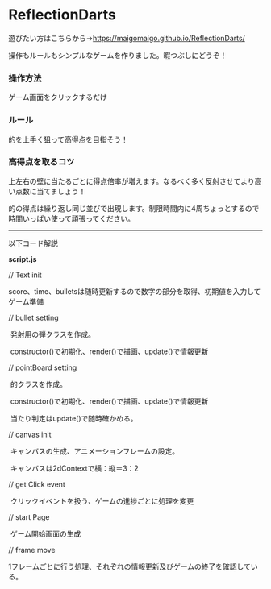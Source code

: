 # ReflectionDarts

遊びたい方はこちらから→https://maigomaigo.github.io/ReflectionDarts/

操作もルールもシンプルなゲームを作りました。暇つぶしにどうぞ！

### 操作方法

ゲーム画面をクリックするだけ

### ルール

的を上手く狙って高得点を目指そう！

### 高得点を取るコツ

上左右の壁に当たるごとに得点倍率が増えます。なるべく多く反射させてより高い点数に当てましょう！

的の得点は繰り返し同じ並びで出現します。制限時間内に4周ちょっとするので時間いっぱい使って頑張ってください。

------

以下コード解説

**script.js**

// Text init

​	score、time、bulletsは随時更新するので数字の部分を取得、初期値を入力してゲーム準備

// bullet setting

​	発射用の弾クラスを作成。

​	constructor()で初期化、render()で描画、update()で情報更新

// pointBoard setting

​	的クラスを作成。

​	constructor()で初期化、render()で描画、update()で情報更新

​	当たり判定はupdate()で随時確かめる。

// canvas  init

​	キャンバスの生成、アニメーションフレームの設定。

​	キャンバスは2dContextで横：縦＝3：2

// get Click event

​	クリックイベントを扱う、ゲームの進捗ごとに処理を変更

// start Page

​	ゲーム開始画面の生成

// frame move

​	1フレームごとに行う処理、それぞれの情報更新及びゲームの終了を確認している。